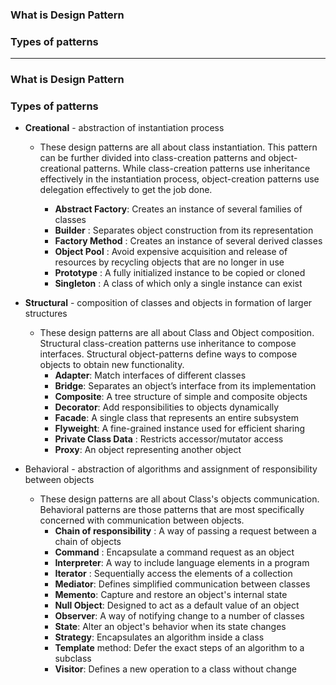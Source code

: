 ### What is Design Pattern
### Types of patterns

------------------------------------------------------------------

### What is Design Pattern


### Types of patterns

* **Creational** - abstraction of instantiation process
  * These design patterns are all about class instantiation. This pattern can be further divided into class-creation patterns and object-creational patterns. While class-creation patterns use inheritance effectively in the instantiation process, object-creation patterns use delegation effectively to get the job done.
  
    * **Abstract Factory**: Creates an instance of several families of classes
    * **Builder** : Separates object construction from its representation
    * **Factory Method** : Creates an instance of several derived classes
    * **Object Pool** : Avoid expensive acquisition and release of resources by recycling objects that are no longer in use
    * **Prototype** : A fully initialized instance to be copied or cloned
    * **Singleton** : A class of which only a single instance can exist
  
* **Structural** - composition of classes and objects in formation of larger structures
  * These design patterns are all about Class and Object composition. Structural class-creation patterns use inheritance to compose interfaces. Structural object-patterns define ways to compose objects to obtain new functionality.
    * **Adapter**: Match interfaces of different classes
    * **Bridge**: Separates an object’s interface from its implementation
    * **Composite**: A tree structure of simple and composite objects
    * **Decorator**: Add responsibilities to objects dynamically
    * **Facade**: A single class that represents an entire subsystem
    * **Flyweight**: A fine-grained instance used for efficient sharing
    * **Private Class Data** : Restricts accessor/mutator access
    * **Proxy**: An object representing another object


* Behavioral - abstraction of algorithms and assignment of responsibility between objects
  * These design patterns are all about Class's objects communication. Behavioral patterns are those patterns that are most specifically concerned with communication between objects.
    * **Chain of responsibility** : A way of passing a request between a chain of objects
    * **Command** : Encapsulate a command request as an object
    * **Interpreter**: A way to include language elements in a program
    * **Iterator** : Sequentially access the elements of a collection
    * **Mediator**: Defines simplified communication between classes
    * **Memento**: Capture and restore an object's internal state
    * **Null Object**: Designed to act as a default value of an object
    * **Observer**: A way of notifying change to a number of classes
    * **State**: Alter an object's behavior when its state changes
    * **Strategy**: Encapsulates an algorithm inside a class
    * **Template** method: Defer the exact steps of an algorithm to a subclass
    * **Visitor**: Defines a new operation to a class without change
    
    
    
    
    
    
    
    
